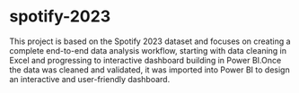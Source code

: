 # spotify-2023
This project is based on the Spotify 2023 dataset and focuses on creating a complete end-to-end data analysis workflow, starting with data cleaning in Excel and progressing to interactive dashboard building in Power BI.Once the data was cleaned and validated, it was imported into Power BI to design an interactive and user-friendly dashboard.
